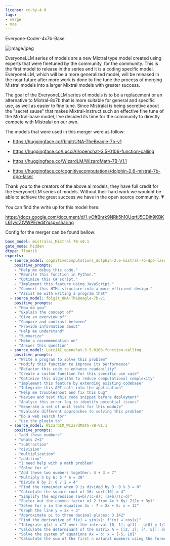 ```yaml
---
license: cc-by-4.0
tags:
- merge
- moe
---
```

Everyone-Coder-4x7b-Base


![image/jpeg](https://cdn-uploads.huggingface.co/production/uploads/642cc1c253e76b4c2286c58e/ECrHQnZnv8UM9GUCQtlWW.jpeg)

EveryoneLLM series of models are a new Mixtral type model created using experts that were finetuned by the community, for the community. This is the first model to release in the series and it is a coding specific model. EveryoneLLM, which will be a more generalized model, will be released in the near future after more work is done to fine tune the process of merging Mistral models into a larger Mixtral models with greater success. 

The goal of the EveryoneLLM series of models is to be a replacement or an alternative to Mixtral-8x7b that is more suitable for general and specific use, as well as easier to fine tune. Since Mistralai is being secretive about the "secret sause" that makes Mixtral-Instruct such an effective fine tune of the Mixtral-base model, I've decided its time for the community to directly compete with Mistralai on our own.

The models that were used in this merger were as follow:

- https://huggingface.co/fblgit/UNA-TheBeagle-7b-v1

- https://huggingface.co/LucciAI/openchat-3.5-0106-function-calling

- https://huggingface.co/WizardLM/WizardMath-7B-V1.1

- https://huggingface.co/cognitivecomputations/dolphin-2.6-mistral-7b-dpo-laser


Thank you to the creators of the above ai models, they have full credit for the EveryoneLLM series of models. Without their hard work we wouldnt be able to achieve the great success we have in the open source community. 💗

You can find the write up for this model here:

https://docs.google.com/document/d/1_vOftBnrk9NRk5h10UqrfJ5CDih9KBKL61yvrZtVWPE/edit?usp=sharing

Config for the merger can be found bellow:


```yaml
base_model: mistralai_Mistral-7B-v0.1
gate_mode: hidden
dtype: float16
experts:
  - source_model: cognitivecomputations_dolphin-2.6-mistral-7b-dpo-laser
    positive_prompts:
    - "Help me debug this code."
    - "Rewrite this function in Python."
    - "Optimize this C# script."
    - "Implement this feature using JavaScript."
    - "Convert this HTML structure into a more efficient design."
    - "Assist me with writing a program that"
  - source_model: fblgit_UNA-TheBeagle-7b-v1
    positive_prompts:
    - "How do you"
    - "Explain the concept of"
    - "Give an overview of"
    - "Compare and contrast between"
    - "Provide information about"
    - "Help me understand"
    - "Summarize"
    - "Make a recommendation on"
    - "Answer this question"
  - source_model: LucciAI_openchat-3.5-0106-function-calling
    positive_prompts:
    - "Write a program to solve this problem"
    - "Modify this function to improve its performance"
    - "Refactor this code to enhance readability"
    - "Create a custom function for this specific use case"
    - "Optimize this algorithm to reduce computational complexity"
    - "Implement this feature by extending existing codebase"
    - "Integrate this API call into the application"
    - "Help me troubleshoot and fix this bug"
    - "Review and test this code snippet before deployment"
    - "Analyze this error log to identify potential issues"
    - "Generate a set of unit tests for this module"
    - "Evaluate different approaches to solving this problem"
    - "Do a web search for"
    - "Use the plugin to"
  - source_model: WizardLM_WizardMath-7B-V1.1
    positive_prompts:
    - "add these numbers"
    - "whats 2+2"
    - "subtraction"
    - "division"
    - "multiplication"
    - "addition"
    - "I need help with a math problem"
    - "Solve for x"
    - "Add these two numbers together: 4 + 3 = 7"
    - "Multiply 5 by 6: 5 * 6 = 30"
    - "Divide 8 by 2: 8 / 2 = 4"
    - "Find the remainder when 9 is divided by 3: 9 % 3 = 0"
    - "Calculate the square root of 16: sqrt(16) = 4"
    - "Simplify the expression (a+b)/(c-d): (a+b)/(c-d)"
    - "Factor out the common factor of 2 from 4x + 6y: 2(2x + 3y)"
    - "Solve for x in the equation 3x - 7 = 2x + 5: x = 12"
    - "Graph the line y = 2x + 3"
    - "Approximate pi to three decimal places: 3.142"
    - "Find the derivative of f(x) = sin(x): f'(x) = cos(x)"
    - "Integrate g(x) = x^2 over the interval [0, 1]: g(1) - g(0) = 1/3"
    - "Calculate the determinant of the matrix A = [[2, 3], [4, 5]]: det(A) = 2*5 - 3*4 = -2"
    - "Solve the system of equations Ax = b: x = [-5, 10]"
    - "Calculate the sum of the first n natural numbers using the formula Sn = n*(n+1)/2: sum(n=1 to 5) = 15"
```



